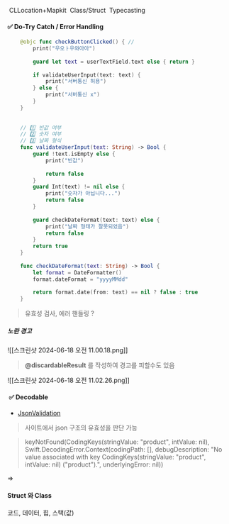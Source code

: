
 CLLocation+Mapkit
 Class/Struct
 Typecasting



####  ✅ Do-Try Catch / Error Handling

```swift
    @objc func checkButtonClicked() { //
        print("우오ㅏ우와아아")
        
        guard let text = userTextField.text else { return }
        
        if validateUserInput(text: text) {
            print("서버통신 허용")
        } else {
            print("서버통신 x")
        }
    }
    
    
    // 1️⃣ 빈값 여부
    // 2️⃣ 숫자 여부
    // 3️⃣ 날짜 형식
    func validateUserInput(text: String) -> Bool {
        guard !text.isEmpty else {
            print("빈값")
            
            return false
        }
        guard Int(text) != nil else {
            print("숫자가 아닙니다...")
            return false
        }
        
        guard checkDateFormat(text: text) else {
            print("날짜 형태가 잘못되었음")
            return false
        }
        return true
    }
    
    func checkDateFormat(text: String) -> Bool {
        let format = DateFormatter()
        format.dateFormat = "yyyyMMdd"
        
        return format.date(from: text) == nil ? false : true
    }
```

> 유효성 검사, 에러 핸들링 ? 

##### 노란 경고
![[스크린샷 2024-06-18 오전 11.00.18.png]]

> **@discardableResult** 를 작성하여 경고를 피할수도 있음

![[스크린샷 2024-06-18 오전 11.02.26.png]]

####  ✅ Decodable
- [JsonValidation](https://jsonlint.com/)
> 사이트에서 json 구조의 유효성을 판단 가능

>keyNotFound(CodingKeys(stringValue: "product", intValue: nil), Swift.DecodingError.Context(codingPath: [], debugDescription: "No value associated with key CodingKeys(stringValue: \"product\", intValue: nil) (\"product\").", underlyingError: nil))

=> 


#### Struct 와 Class
코드, 데이터, 힙, 스택(값)

